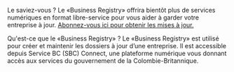 Le saviez-vous ? Le «Business Registry» offrira bientôt plus de services numériques en format libre-service pour vous aider à garder votre entreprise à jour. [Abonnez-vous ici pour obtenir les mises à jour.](https://www2.gov.bc.ca/gov/content/employment-business/business/managing-a-business/permits-licences/news-updates/modernization)

Qu'est-ce que le «Business Registry» ? Le «Business Registry» est utilisé pour créer et maintenir les dossiers à jour d’une entreprise. Il est accessible depuis Service BC (SBC) Connect, une plateforme numérique vous donnant accès aux services du gouvernement de la Colombie-Britannique.